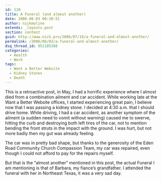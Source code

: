 ```yaml
---
id: 110
title: A Funeral (and almost another)
date: 2006-06-03 00:30:51
author: nickmoline
extends: _layouts.post
section: content
guid: http://www.nick.pro/2006/07/19/a-funeral-and-almost-another/
permalink: /2006/06/03/a-funeral-and-almost-another/
dsq_thread_id: 951105388
categories:
  - Health
  - Work
tags:
  - Want a Better Website
  - Kidney Stones
  - Death
---
```

This is a retroactive post, in May, I had a horrific experience where I almost died from a combination ailment and car accident. While working late at the Want a Better Website offices, I started experiencing great pain, I believe now that I was passing a kidney stone. I decided at 4:30 a.m. that I should drive home. While driving, I had a car accident, as another symptom of the ailment (a sudden need to vomit without warning) caused me to swerve, hitting the curb and destroying both left tires of the car, not to mention bending the front struts in the impact with the ground. I was hurt, but not more badly then my gut was already feeling.

<!--more-->

The car was in pretty bad shape, but thanks to the generosity of the Eden Road Community Church Compassion Team, my car was repaired, even though I could not afford to pay for the repairs myself.

But that is the &#8220;almost another&#8221; mentioned in this post, the actual Funeral I am mentioning is that of Barbara, my fiance&#8217;s grandfather. I attended the funeral with her in Northeast Texas, it was a very sad day.
